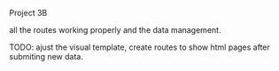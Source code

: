 Project 3B

all the routes working properly and the data management.

TODO: ajust the visual template, create routes to show html pages after submiting new data. 
